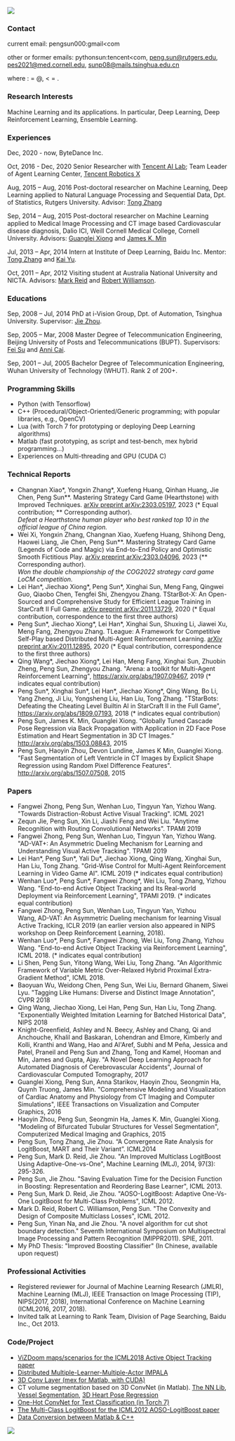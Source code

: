 ![](http://pengsun.github.io/photo.jpg)

### Contact
current email: pengsun000:gmail<com 

other or former emails: pythonsun:tencent<com, peng.sun@rutgers.edu, pes2021@med.cornell.edu, sunp08@mails.tsinghua.edu.cn

where : = @, < = .

### Research Interests
Machine Learning and its applications. In particular, Deep Learning, Deep Reinforcement Learning, Ensemble Learning.


### Experiences
Dec, 2020 - now, ByteDance Inc.

Oct, 2016 - Dec, 2020 Senior Researcher with [Tencent AI Lab](http://ai.tencent.com/ailab/); Team Leader of Agent Learning Center, [Tencent Robotics X](https://www.tencent.com/en-us/business/robotics.html)

Aug, 2015 – Aug, 2016 Post-doctoral researcher on Machine Learning, Deep Learning applied to Natural Language Processing and Sequential Data, Dpt. of Statistics, Rutgers University. Advisor: [Tong Zhang](http://tongzhang-ml.org/)

Sep, 2014 – Aug, 2015	Post-doctoral researcher on Machine Learning applied to Medical Image Processing and CT image based Cardiovascular disease diagnosis, Dalio ICI, Weill Cornell Medical College, Cornell University. Advisors: [Guanglei Xiong](http://vivo.med.cornell.edu/display/cwid-gux2003) and [James K. Min](https://en.wikipedia.org/wiki/James_K._Min)

Jul, 2013 – Apr, 2014	Intern at Institute of Deep Learning, Baidu Inc. Mentor: [Tong Zhang](http://stat.rutgers.edu/home/tzhang/) and [Kai Yu](http://www.dbs.ifi.lmu.de/~yu_k/).

Oct, 2011 – Apr, 2012	Visiting student at Australia National University and NICTA. Advisors: [Mark Reid](http://mark.reid.name/work/) and [Robert Williamson](http://axiom.anu.edu.au/~williams/).


### Educations
Sep, 2008 – Jul, 2014	PhD at i-Vision Group, Dpt. of Automation, Tsinghua University. Supervisor: [Jie Zhou](http://www.tsinghua.edu.cn/publish/auen/1713/2011/20110506105532098625469/20110506105532098625469_.html). 

Sep, 2005 – Mar, 2008	Master Degree of Telecommunication Engineering, Beijing University of Posts and Telecommunications (BUPT). Supervisors: [Fei Su](http://bklnsnc.bupt.edu.cn/sf.htm) and [Anni Cai](http://baike.baidu.com/view/1327152.htm).

Sep, 2001 – Jul, 2005	Bachelor Degree of Telecommunication Engineering, Wuhan University of Technology (WHUT). Rank 2 of 200+.


### Programming Skills
* Python (with Tensorflow)
* C++ (Procedural/Object-Oriented/Generic programming; with popular libraries, e.g., OpenCV)
* Lua (with Torch 7 for prototyping or deploying Deep Learning algorithms)
* Matlab (fast prototyping, as script and test-bench, mex hybrid programming…)
* Experiences on Multi-threading and GPU (CUDA C)

### Technical Reports
* Changnan Xiao\*, Yongxin Zhang\*, Xuefeng Huang, Qinhan Huang, Jie Chen, Peng Sun\*\*. Mastering Strategy Card Game (Hearthstone) with Improved Techniques. [arXiv preprint arXiv:2303.05197](https://arxiv.org/abs/2303.05197), 2023 (\* Equal contribution; \*\* Corresponding author).  
*Defeat a Hearthstone human player who best ranked top 10 in the official league of China region.*
* Wei Xi, Yongxin Zhang, Changnan Xiao, Xuefeng Huang, Shihong Deng, Haowei Liang, Jie Chen, Peng Sun\*\*. Mastering Strategy Card Game (Legends of Code and Magic) via End-to-End Policy and Optimistic Smooth Fictitious Play. [arXiv preprint arXiv:2303.04096](https://arxiv.org/abs/2303.04096), 2023 (\*\* Corresponding author).  
*Won the double championship of the COG2022 strategy card game LoCM competition.*
* Lei Han\*, Jiechao Xiong\*, Peng Sun\*, Xinghai Sun, Meng Fang, Qingwei Guo, Qiaobo Chen, Tengfei Shi, Zhengyou Zhang. TStarBot-X: An Open-Sourced and Comprehensive Study for Efficient League Training in StarCraft II Full Game. [arXiv preprint arXiv:2011.13729](https://arxiv.org/abs/2011.13729), 2020 (* Equal contribution, correspondence to the first three authors)
* Peng Sun\*, Jiechao Xiong\*, Lei Han\*, Xinghai Sun, Shuxing Li, Jiawei Xu, Meng Fang, Zhengyou Zhang. TLeague: A Framework for Competitive Self-Play based Distributed Multi-Agent Reinforcement Learning. [arXiv preprint arXiv:2011.12895](https://arxiv.org/abs/2011.12895), 2020 (* Equal contribution, correspondence to the first three authors)
* Qing Wang\*, Jiechao Xiong\*, Lei Han, Meng Fang, Xinghai Sun, Zhuobin Zheng, Peng Sun, Zhengyou Zhang. "Arena: a toolkit for Multi-Agent Reinforcement Learning", https://arxiv.org/abs/1907.09467, 2019 (* indicates equal contribution) 
* Peng Sun\*, Xinghai Sun\*, Lei Han\*, Jiechao Xiong\*, Qing Wang, Bo Li, Yang Zheng, Ji Liu, Yongsheng Liu, Han Liu, Tong Zhang. "TStarBots: Defeating the Cheating Level Builtin AI in StarCraft II in the Full Game", https://arxiv.org/abs/1809.07193, 2018 (* indicates equal contribution)
* Peng Sun, James K. Min, Guanglei Xiong. “Globally Tuned Cascade Pose Regression via Back Propagation with Application in 2D Face Pose Estimation and Heart Segmentation in 3D CT Images.” http://arxiv.org/abs/1503.08843, 2015
* Peng Sun, Haoyin Zhou, Devon Lundine, James K Min, Guanglei Xiong. "Fast Segmentation of Left Ventricle in CT Images by Explicit Shape Regression using Random Pixel Difference Features". http://arxiv.org/abs/1507.07508, 2015

### Papers
* Fangwei Zhong, Peng Sun, Wenhan Luo, Tingyun Yan, Yizhou Wang. "Towards Distraction-Robust Active Visual Tracking". ICML 2021
* Zequn Jie, Peng Sun, Xin Li, Jiashi Feng and Wei Liu. "Anytime Recognition with Routing Convolutional Networks". TPAMI 2019
* Fangwei Zhong, Peng Sun, Wenhan Luo, Tingyun Yan, Yizhou Wang. "AD-VAT+: An Asymmetric Dueling Mechanism for Learning and Understanding Visual Active Tracking". TPAMI 2019
* Lei Han\*, Peng Sun\*, Yali Du\*, Jiechao Xiong, Qing Wang, Xinghai Sun, Han Liu, Tong Zhang. "Grid-Wise Control for Multi-Agent Reinforcement Learning in Video Game AI". ICML 2019 (* indicates equal contribution)
* Wenhan Luo\*, Peng Sun\*, Fangwei Zhong\*, Wei Liu, Tong Zhang, Yizhou Wang. "End-to-end Active Object Tracking and Its Real-world Deployment via Reinforcement Learning", TPAMI 2019. (* indicates equal contribution)
* Fangwei Zhong, Peng Sun, Wenhan Luo, Tingyun Yan, Yizhou Wang, AD-VAT: An Asymmetric Dueling mechanism for learning Visual Active Tracking, ICLR 2019 (an earlier version also appeared in NIPS workshop on Deep Reinforcement Learning, 2018).
* Wenhan Luo\*, Peng Sun\*, Fangwei Zhong, Wei Liu, Tong Zhang, Yizhou Wang. "End-to-end Active Object Tracking via Reinforcement Learning", ICML 2018. (* indicates equal contribution)
* Li Shen, Peng Sun, Yitong Wang, Wei Liu, Tong Zhang. "An Algorithmic Framework of Variable Metric Over-Relaxed Hybrid Proximal Extra-Gradient Method", ICML 2018.
* Baoyuan Wu, Weidong Chen, Peng Sun, Wei Liu, Bernard Ghanem, Siwei Lyu. "Tagging Like Humans: Diverse and Distinct Image Annotation", CVPR 2018
* Qing Wang, Jiechao Xiong, Lei Han, Peng Sun, Han Liu, Tong Zhang. "Exponentially Weighted Imitation Learning for Batched Historical Data", NIPS 2018
* Knight-Greenfield, Ashley and N. Beecy, Ashley and Chang, Qi and Anchouche, Khalil and Baskaran, Lohendran and Elmore, Kimberly and Kolli, Kranthi and Wang, Hao and Al'Aref, Subhi and M Peña, Jessica and Patel, Praneil and Peng Sun and Zhang, Tong and Kamel, Hooman and Min, James and Gupta, Ajay. "A Novel Deep Learning Approach for Automated Diagnosis of Cerebrovascular Accidents", Journal of Cardiovascular Computed Tomography, 2017
* Guanglei Xiong, Peng Sun, Anna Starikov, Haoyin Zhou, Seongmin Ha, Quynh Truong, James Min. "Comprehensive Modeling and Visualization of Cardiac Anatomy and Physiology from CT Imaging and Computer Simulations", IEEE Transactions on Visualization and Computer Graphics, 2016
* Haoyin Zhou, Peng Sun, Seongmin Ha, James K. Min, Guanglei Xiong. "Modeling of Bifurcated Tubular Structures for Vessel Segmentation", Computerized Medical Imaging and Graphics, 2015
* Peng Sun, Tong Zhang, Jie Zhou. “A Convergence Rate Analysis for LogitBoost, MART and Their Variant”. ICML2014
* Peng Sun, Mark D. Reid, Jie Zhou. "An Improved Multiclass LogitBoost Using Adaptive-One-vs-One", Machine Learning (MLJ), 2014, 97(3): 295-326.
* Peng Sun, Jie Zhou. "Saving Evaluation Time for the Decision Function in Boosting: Representation and Reordering Base Learner", ICML 2013.
* Peng Sun, Mark D. Reid, Jie Zhou. "AOSO-LogitBoost: Adaptive One-Vs-One LogitBoost for Multi-Class Problems", ICML 2012.
* Mark D. Reid, Robert C. Williamson, Peng Sun. "The Convexity and Design of Composite Multiclass Losses", ICML 2012.
* Peng Sun, Yinan Na, and Jie Zhou. "A novel algorithm for cut shot boundary detection." Seventh International Symposium on Multispectral Image Processing and Pattern Recognition (MIPPR2011). SPIE, 2011.
* My PhD Thesis: "Improved Boosting Classifier" (In Chinese, available upon request)


### Professional Activities
* Registered reviewer for Journal of Machine Learning Research (JMLR), Machine Learning (MLJ), IEEE Transaction on Image Processing (TIP), NIPS(2017, 2018), International Conference on Machine Learning (ICML2016, 2017, 2018).
* Invited talk at Learning to Rank Team, Division of Page Searching, Baidu Inc., Oct 2013.

### Code/Project
* [ViZDoom maps/scenarios for the ICML2018 Active Object Tracking paper](https://bitbucket.org/pengsun000/gym-tvizdoom)
* [Distributed Multiple-Learner-Multiple-Actor IMPALA](https://github.com/loyave/impala_horovod_gym)
* [3D Conv Layer (mex for Matlab, with CUDA)](https://github.com/pengsun/MexConv3D)
* CT volume segmentation based on 3D ConvNet (in Matlab). [The NN Lib](https://github.com/pengsun/MatConvDAG), [Vessel Segmentation](https://github.com/pengsun/VesselSeg3d), [3D Heart Pose Regression](https://github.com/pengsun/bpcpr5)
* [One-Hot ConvNet for Text Classification (in Torch 7)](https://github.com/pengsun/ohnn-text-cls)
* [The Multi-Class LogitBoost for the ICML2012 AOSO-LogitBoost paper](https://github.com/pengsun/AOSOLogitBoost)
* [Data Conversion between Matlab & C++ ](http://cn.mathworks.com/matlabcentral/fileexchange/20927-c-c++-and-matlab-types-convertor)

<a href="http://www.clustrmaps.com/map/pengsun.github.io" title="Visitor Map for pengsun.github.io"><img src="//www.clustrmaps.com/map_v2.png?u=PGfd&d=uAPnZSwRVGOiC3hzXBDBi7x-tI94F804ukADpljUrqM" /></a>
